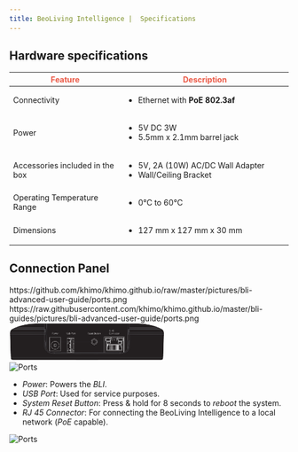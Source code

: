 ```yaml
---
title: BeoLiving Intelligence |  Specifications
---
```



## Hardware specifications

<table class="table">
  <thead>
    <tr style="color: #eb5946">
      <th scope="col" style="width: 40%">Feature</th>
      <th scope="col" >Description</th>
    </tr>
  </thead>
  <tbody>
    <tr>
      <td>Connectivity</td>
      <td>
        <ul>
          <li>Ethernet with <b>PoE 802.3af</b></li>
        </ul>
      </td>
    </tr>
    <tr>
      <td>Power</td>
      <td>
        <ul>
          <li>5V DC 3W</li>
          <li>5.5mm x 2.1mm barrel jack</li>
        </ul>
      </td>
    </tr>
    <tr>
      <td>Accessories included in the box</td>
      <td>
        <ul>
          <li>5V, 2A (10W) AC/DC Wall Adapter</li>
          <li>Wall/Ceiling Bracket</li>
        </ul>
      </td>
    </tr>
    <tr>
      <td>Operating Temperature Range</td>
      <td>
        <ul>
          <li>0°C to 60°C</li>
        </ul>
      </td>
    </tr>
    <tr>
      <td>Dimensions</td>
      <td>
        <ul>
          <li>127 mm x 127 mm x 30 mm</li>
        </ul>
      </td>
    </tr>
  </tbody>
</table>




## Connection Panel
<div>
  https://github.com/khimo/khimo.github.io/raw/master/pictures/bli-advanced-user-guide/ports.png
  https://raw.githubusercontent.com/khimo/khimo.github.io/master/bli-guides/pictures/bli-advanced-user-guide/ports.png
<img src="./pictures/bli-advanced-user-guide/ports.png" class="float-left" style="min-width:20em; width: 50%" alt="Ports"/>
<img src="https://user-images.githubusercontent.com/2913131/116702733-d5fdb400-a99f-11eb-99d4-473337e3939d.png" class="float-left" style="min-width:20em; width: 50%" alt="Ports"/>

  - *Power*: Powers the _BLI_. 
  - *USB Port*: Used for service purposes.
  - *System Reset Button*: Press & hold for 8 seconds to *reboot* the system.
  - *RJ 45 Connector*: For connecting the BeoLiving Intelligence to a local network (*PoE* capable). 

<img src="../pictures/bli-advanced-user-guide/ports.png" class="img-fluid" alt="Ports" style="max-width:80em"/>
</div>
